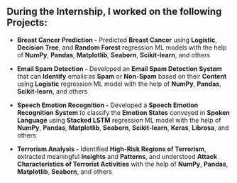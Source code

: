 ## During the Internship, I worked on the following Projects: 

- **Breast Cancer Prediction -** Predicted **Breast Cancer** using **Logistic**, **Decision Tree**, and **Random Forest** regression ML models with the help of **NumPy**, **Pandas**, **Matplotlib**, **Seaborn**, **Scikit-learn**, and others

- **Email Spam Detection -** Developed an **Email Spam Detection System** that can **Identify** emails as **Spam** or **Non-Spam** based on their **Content** using **Logistic** regression ML model with the help of **NumPy**, **Pandas**, **Scikit-learn**, and others

- **Speech Emotion Recognition -** Developed a **Speech Emotion Recognition System** to classify the **Emotion States** conveyed in **Spoken Language** using **Stacked LSTM** regression ML model with the help of **NumPy**, **Pandas**, **Matplotlib**, **Seaborn**, **Scikit-learn**, **Keras**, **Librosa**, and others

- **Terrorism Analysis -** Identified **High-Risk Regions of Terrorism**, extracted meaningful **Insights** and **Patterns**, and understood **Attack Characteristics of Terrorist Activities** with the help of **NumPy**, **Pandas**, **Matplotlib**, **Seaborn**, and others
